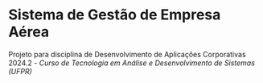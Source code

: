 # Sistema de Gestão de Empresa Aérea
Projeto para disciplina de Desenvolvimento de Aplicações Corporativas 2024.2 -
*Curso de Tecnologia em Análise e Desenvolvimento de Sistemas (UFPR)*
